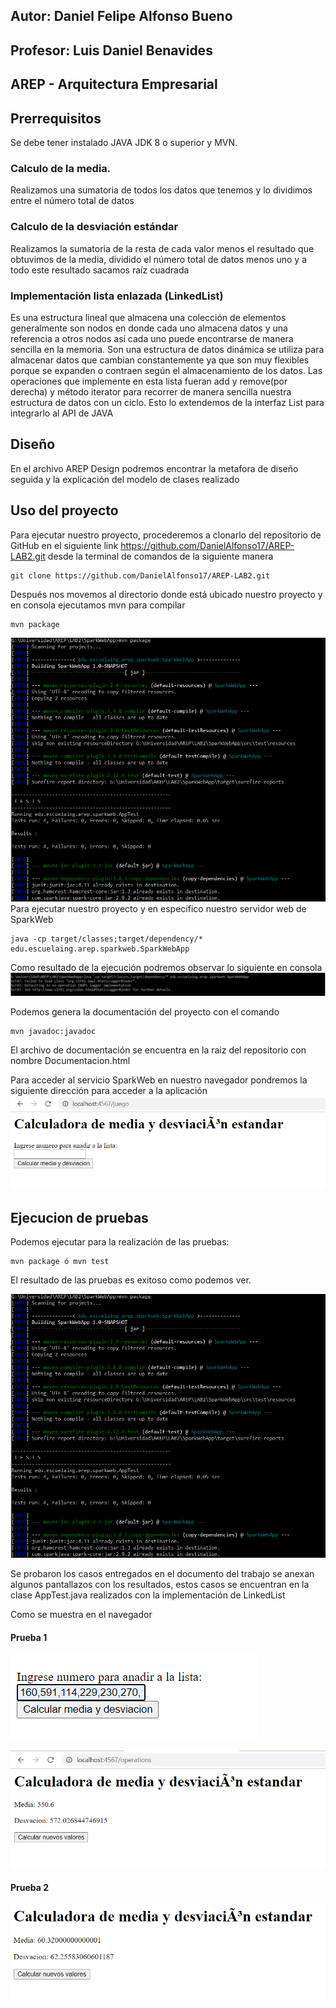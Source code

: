 ## Autor: Daniel Felipe Alfonso Bueno 
## Profesor: Luis Daniel Benavides 
## AREP - Arquitectura Empresarial
## Prerrequisitos 
Se debe tener instalado JAVA JDK 8 o superior y MVN.
### Calculo de la media. 
Realizamos una sumatoria de todos los datos que tenemos y lo dividimos entre el número 
total de datos 
### Calculo de la desviación estándar 

Realizamos la sumatoria de la resta de cada valor menos el resultado que obtuvimos de la media, dividido
el número total de datos menos uno y a todo este resultado sacamos raíz cuadrada

### Implementación lista enlazada (LinkedList)

Es una estructura lineal que almacena una colección de elementos generalmente
son nodos en donde cada uno almacena datos y una referencia a otros nodos así cada uno 
puede encontrarse de manera sencilla en la memoria. Son una estructura de datos dinámica
se utiliza para almacenar datos que cambian constantemente ya que son muy flexibles porque 
se expanden o contraen según el almacenamiento de los datos. 
Las operaciones que implemente en esta lista fueran add y remove(por derecha) y método iterator
para recorrer de manera sencilla nuestra estructura de datos con un ciclo. Esto lo extendemos de la interfaz List 
para integrarlo al API de JAVA

## Diseño 
En el archivo AREP Design podremos encontrar la metafora de diseño seguida y la explicación del modelo de clases realizado

## Uso del proyecto 
Para ejecutar nuestro proyecto, procederemos a clonarlo del repositorio de GitHub
en el siguiente link https://github.com/DanielAlfonso17/AREP-LAB2.git desde la terminal de comandos
de la siguiente manera
~~~
git clone https://github.com/DanielAlfonso17/AREP-LAB2.git
~~~
Después nos movemos al directorio donde está ubicado nuestro proyecto y en consola 
ejecutamos mvn para compilar 
~~~
mvn package 
~~~
![build](./pantallazos/package.PNG)
Para ejecutar nuestro proyecto y en especifico nuestro servidor web de SparkWeb
~~~
java -cp target/classes;target/dependency/* edu.escuelaing.arep.sparkweb.SparkWebApp
~~~
Como resultado de la ejecución podremos observar lo siguiente en consola 
![res](./pantallazos/ejecucion.PNG)

Podemos genera la documentación del proyecto con el comando 
~~~
mvn javadoc:javadoc
~~~
El archivo de documentación se encuentra en la raiz del repositorio con nombre Documentacion.html


Para acceder al servicio SparkWeb en nuestro navegador pondremos la siguiente dirección para acceder a la aplicación 
![result](./pantallazos/demo.PNG)

## Ejecucion de pruebas 
Podemos ejecutar para la realización de las pruebas:  
~~~
mvn package ó mvn test
~~~
El resultado de las pruebas es exitoso como podemos ver. 

![result](./pantallazos/package.PNG)

Se probaron los casos entregados en el documento del trabajo se anexan algunos pantallazos con los resultados, estos casos se encuentran en la clase AppTest.java realizados con la implementación de LinkedList

Como se muestra en el navegador 

#### Prueba 1
![result](./pantallazos/demo1.PNG)

![result](./pantallazos/demo2.PNG)
#### Prueba 2
![result](./pantallazos/demo3.PNG)
